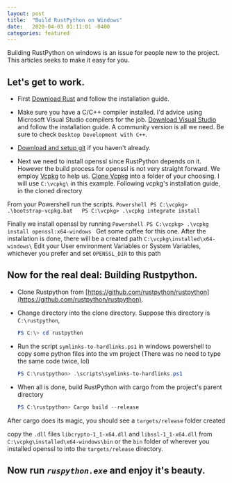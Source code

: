 ```yaml
---
layout: post
title:  "Build RustPython on Windows"
date:   2020-04-03 01:11:01 -0400
categories: featured
---
```


Building RustPython on windows is an issue for people new to the project.
This articles seeks to make it easy for you.

## Let's get to work.
- First [Download Rust](https://www.google.com "Rust download page") and follow the installation guide.

- Make sure you have a C/C++ compiler installed. I'd advice using Microsoft Visual Studio compilers for the job. [Download Visual Studio](https://visualstudio.microsoft.com/downloads/ "Visual Studio Download Page") and follow the installation guide. A community version is all we need. Be sure to check `Desktop Development with C++`.

- [Download and setup git](https://git-scm.com/download/win "Git download page") if you haven't already.

- Next we need to install openssl since RustPython depends on it. However the build process for openssl is not very straight forward. We employ [Vcpkg](https://github.com/Microsoft/vcpkg) to help us. [Clone Vcpkg](https://github.com/Microsoft/vcpkg "Vcpkg github repository") into a folder of your choosing. I will use ```C:\vcpkg\``` in this example. Following vcpkg's installation guide, in the cloned directory

From your Powershell run the scripts.
    ```Powershell
    PS C:\vcpkg> .\bootstrap-vcpkg.bat  
    PS C:\vcpkg> .\vcpkg integrate install
    ```

Finally we install openssl by running
    ```Powershell
    PS C:\vcpkg> .\vcpkg install openssl:x64-windows
    ```
Get some coffee for this one.
After the installation is done, there will be a created path 
    ```
    C:\vcpkg\installed\x64-windows\
    ```
Edit your User environment Variables or System Variables, whichever you prefer and set `OPENSSL_DIR` to this path

## Now for the real deal: Building Rustpython.

- Clone Rustpython from [https://github.com/rustpython/rustpython](https://github.com/rustpython/rustpython).
- Change directory into the clone directory. Suppose this directory is `C:\rustpython`,
    ```Powershell
    PS C:\> cd rustpython
    ```
- Run the script ```symlinks-to-hardlinks.ps1``` in windows powershell to copy some python files into the vm project (There was no need to type the same code twice, lol)
    ```powershell
    PS C:\rustpython> .\scripts\symlinks-to-hardlinks.ps1
    ```

- When all is done, build RustPython with cargo from the project's parent directory
    ```Powershell
    PS C:\rustpython> Cargo build --release
    ```
After cargo does its magic, you should see a ```targets/release``` folder created

copy the `.dll` files `libcrypto-1_1-x64.dll` and `libssl-1_1-x64.dll` from 
    ```
    C:\vcpkg\installed\x64-windows\bin
    ``` 
or the `bin` folder of wherever you installed openssl to into the ```targets/release``` directory.

## Now run *`ruspython.exe`* and enjoy it's beauty.